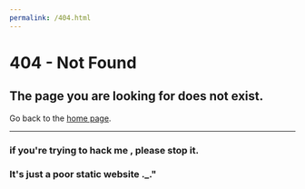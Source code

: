 ```yaml
---
permalink: /404.html
---
```


# 404 - Not Found
## The page you are looking for does not exist.


Go back to the [home page](https://www.itutor.me).

---

### if you're trying to hack me , please stop it.

### It's just a poor static website ._."



